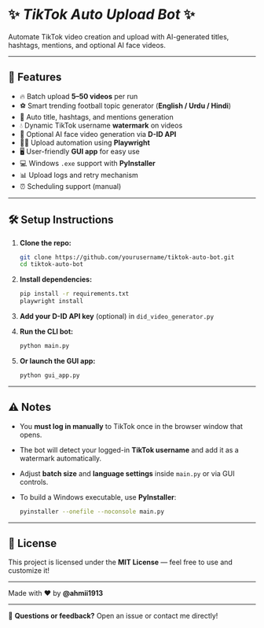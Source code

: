 # ✨ **_TikTok Auto Upload Bot_** ✨

Automate TikTok video creation and upload with AI-generated titles, hashtags, mentions, and optional AI face videos.

---

## 🚀 **Features**

- 🔥 Batch upload **5–50 videos** per run  
- ⚽ Smart trending football topic generator (**English / Urdu / Hindi**)  
- 📝 Auto title, hashtags, and mentions generation  
- 💧 Dynamic TikTok username **watermark** on videos  
- 🤖 Optional AI face video generation via **D-ID API**  
- 🤹‍♂️ Upload automation using **Playwright**  
- 🖥️ User-friendly **GUI app** for easy use  
- 💻 Windows `.exe` support with **PyInstaller**  
- 📊 Upload logs and retry mechanism  
- ⏰ Scheduling support (manual)

---

## 🛠️ **Setup Instructions**

1. **Clone the repo:**

   ```bash
   git clone https://github.com/yourusername/tiktok-auto-bot.git
   cd tiktok-auto-bot
   ```

2. **Install dependencies:**

   ```bash
   pip install -r requirements.txt
   playwright install
   ```

3. **Add your D-ID API key** (optional) in `did_video_generator.py`

4. **Run the CLI bot:**

   ```bash
   python main.py
   ```

5. **Or launch the GUI app:**

   ```bash
   python gui_app.py
   ```

---

## ⚠️ **Notes**

- You **must log in manually** to TikTok once in the browser window that opens.  
- The bot will detect your logged-in **TikTok username** and add it as a watermark automatically.  
- Adjust **batch size** and **language settings** inside `main.py` or via GUI controls.  
- To build a Windows executable, use **PyInstaller**:

  ```bash
  pyinstaller --onefile --noconsole main.py
  ```

---

## 📜 **License**

This project is licensed under the **MIT License** — feel free to use and customize it!  

---

Made with ❤️ by **@ahmii1913**

---

💬 **Questions or feedback?** Open an issue or contact me directly!
